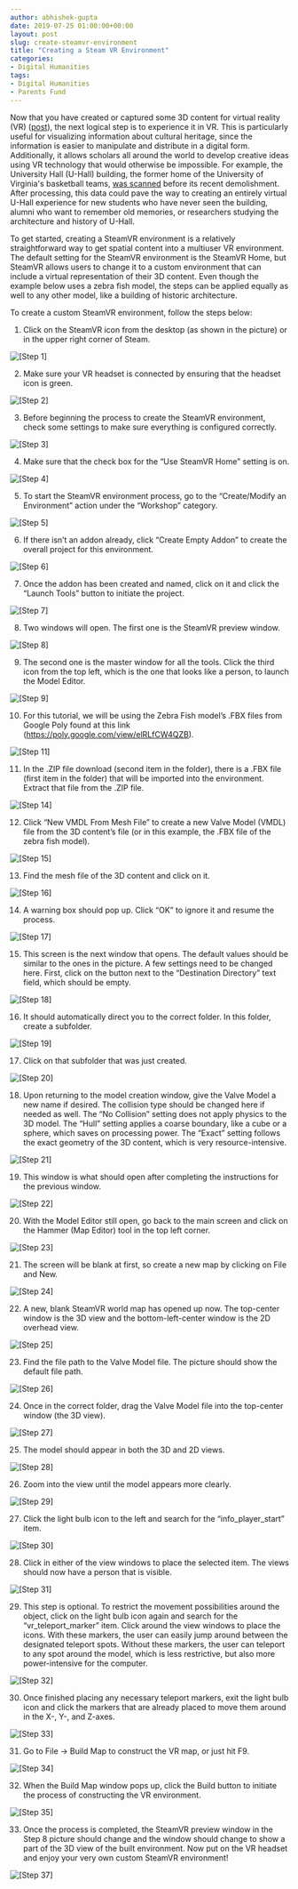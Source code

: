 ```yaml
---
author: abhishek-gupta
date: 2019-07-25 01:00:00+00:00
layout: post
slug: create-steamvr-environment
title: "Creating a Steam VR Environment"
categories:
- Digital Humanities
tags:
- Digital Humanities
- Parents Fund
---
```


Now that you have created or captured some 3D content for virtual reality (VR) ([post](/collections/_posts/2019-04-15-3d-content-vr.md)), the next logical step is to experience it in VR. This is particularly useful for visualizing information about cultural heritage, since the information is easier to manipulate and distribute in a digital form. Additionally, it allows scholars all around the world to develop creative ideas using VR technology that would otherwise be impossible. For example, the University Hall (U-Hall) building, the former home of the University of Virginia's basketball teams, [was scanned](https://news.virginia.edu/content/demolition-looming-university-hall-scanned-photographed-history) before its recent demolishment. After processing, this data could pave the way to creating an entirely virtual U-Hall experience for new students who have never seen the building, alumni who want to remember old memories, or researchers studying the architecture and history of U-Hall.

To get started, creating a SteamVR environment is a relatively straightforward way to get spatial content into a multiuser VR environment. The default setting for the SteamVR environment is the SteamVR Home, but SteamVR allows users to change it to a custom environment that can include a virtual representation of their 3D content. Even though the example below uses a zebra fish model, the steps can be applied equally as well to any other model, like a building of historic architecture.

To create a custom SteamVR environment, follow the steps below:

1. Click on the SteamVR icon from the desktop (as shown in the picture) or in the upper right corner of Steam.

![[Step 1]](/assets/post-media/create-steamvr-environment/01.png)

2. Make sure your VR headset is connected by ensuring that the headset icon is green.

![[Step 2]](/assets/post-media/create-steamvr-environment/02.png)

3. Before beginning the process to create the SteamVR environment, check some settings to make sure everything is configured correctly.

![[Step 3]](/assets/post-media/create-steamvr-environment/03.png)

4. Make sure that the check box for the “Use SteamVR Home” setting is on.

![[Step 4]](/assets/post-media/create-steamvr-environment/04.png)

5. To start the SteamVR environment process, go to the “Create/Modify an Environment” action under the “Workshop” category.

![[Step 5]](/assets/post-media/create-steamvr-environment/05.png)

6. If there isn’t an addon already, click “Create Empty Addon” to create the overall project for this environment.

![[Step 6]](/assets/post-media/create-steamvr-environment/06.png)

7. Once the addon has been created and named, click on it and click the “Launch Tools” button to initiate the project. 

![[Step 7]](/assets/post-media/create-steamvr-environment/07.png)

8. Two windows will open. The first one is the SteamVR preview window.

![[Step 8]](/assets/post-media/create-steamvr-environment/08.png)

9. The second one is the master window for all the tools. Click the third icon from the top left, which is the one that looks like a person, to launch the Model Editor. 

![[Step 9]](/assets/post-media/create-steamvr-environment/09.png)

10. For this tutorial, we will be using the Zebra Fish model’s .FBX files from Google Poly found at this link (https://poly.google.com/view/elRLfCW4QZB). 

![[Step 11]](/assets/post-media/create-steamvr-environment/11.png)

11. In the .ZIP file download (second item in the folder), there is a .FBX file (first item in the folder) that will be imported into the environment. Extract that file from the .ZIP file.

![[Step 14]](/assets/post-media/create-steamvr-environment/14.png)

12. Click “New VMDL From Mesh File” to create a new Valve Model (VMDL) file from the 3D content’s file (or in this example, the .FBX file of the zebra fish model). 

![[Step 15]](/assets/post-media/create-steamvr-environment/15.png)

13. Find the mesh file of the 3D content and click on it.

![[Step 16]](/assets/post-media/create-steamvr-environment/16.png)

14. A warning box should pop up. Click “OK” to ignore it and resume the process. 

![[Step 17]](/assets/post-media/create-steamvr-environment/17.png)

15. This screen is the next window that opens. The default values should be similar to the ones in the picture. A few settings need to be changed here. First, click on the button next to the “Destination Directory” text field, which should be empty.

![[Step 18]](/assets/post-media/create-steamvr-environment/18.png)

16. It should automatically direct you to the correct folder. In this folder, create a subfolder.

![[Step 19]](/assets/post-media/create-steamvr-environment/19.png)

17. Click on that subfolder that was just created.

![[Step 20]](/assets/post-media/create-steamvr-environment/20.png)

18. Upon returning to the model creation window, give the Valve Model a new name if desired. The collision type should be changed here if needed as well. The “No Collision” setting does not apply physics to the 3D model. The “Hull” setting applies a coarse boundary, like a cube or a sphere, which saves on processing power. The “Exact” setting follows the exact geometry of the 3D content, which is very resource-intensive.

![[Step 21]](/assets/post-media/create-steamvr-environment/21.png)

19. This window is what should open after completing the instructions for the previous window.

![[Step 22]](/assets/post-media/create-steamvr-environment/22.png)

20. With the Model Editor still open, go back to the main screen and click on the Hammer (Map Editor) tool in the top left corner. 

![[Step 23]](/assets/post-media/create-steamvr-environment/23.png)

21. The screen will be blank at first, so create a new map by clicking on File and New.

![[Step 24]](/assets/post-media/create-steamvr-environment/24.png)

22. A new, blank SteamVR world map has opened up now. The top-center window is the 3D view and the bottom-left-center window is the 2D overhead view. 

![[Step 25]](/assets/post-media/create-steamvr-environment/25.png)

23. Find the file path to the Valve Model file. The picture should show the default file path.

![[Step 26]](/assets/post-media/create-steamvr-environment/26.png)

24. Once in the correct folder, drag the Valve Model file into the top-center window (the 3D view). 

![[Step 27]](/assets/post-media/create-steamvr-environment/27.png)

25. The model should appear in both the 3D and 2D views.

![[Step 28]](/assets/post-media/create-steamvr-environment/28.png)

26. Zoom into the view until the model appears more clearly.

![[Step 29]](/assets/post-media/create-steamvr-environment/29.png)

27. Click the light bulb icon to the left and search for the “info_player_start” item. 

![[Step 30]](/assets/post-media/create-steamvr-environment/30.png)

28. Click in either of the view windows to place the selected item. The views should now have a person that is visible. 

![[Step 31]](/assets/post-media/create-steamvr-environment/31.png)

29. This step is optional. To restrict the movement possibilities around the object, click on the light bulb icon again and search for the “vr_teleport_marker” item. Click around the view windows to place the icons. With these markers, the user can easily jump around between the designated teleport spots. Without these markers, the user can teleport to any spot around the model, which is less restrictive, but also more power-intensive for the computer. 

![[Step 32]](/assets/post-media/create-steamvr-environment/32.png)

30. Once finished placing any necessary teleport markers, exit the light bulb icon and click the markers that are already placed to move them around in the X-, Y-, and Z-axes. 

![[Step 33]](/assets/post-media/create-steamvr-environment/33.png)

31. Go to File → Build Map to construct the VR map, or just hit F9.

![[Step 34]](/assets/post-media/create-steamvr-environment/34.png)

32. When the Build Map window pops up, click the Build button to initiate the process of constructing the VR environment.

![[Step 35]](/assets/post-media/create-steamvr-environment/35.png)

33. Once the process is completed, the SteamVR preview window in the Step 8 picture should change and the window should change to show a part of the 3D view of the built environment. Now put on the VR headset and enjoy your very own custom SteamVR environment!

![[Step 37]](/assets/post-media/create-steamvr-environment/37.png)
